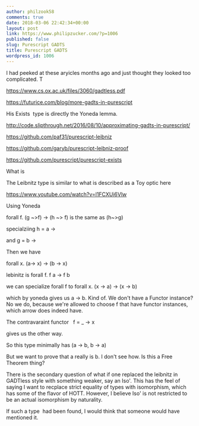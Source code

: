 ```yaml
---
author: philzook58
comments: true
date: 2018-03-06 22:42:34+00:00
layout: post
link: https://www.philipzucker.com/?p=1006
published: false
slug: Purescript GADTS
title: Purescript GADTS
wordpress_id: 1006
---
```


I had peeked at these aryicles months ago and just thought they looked too complicated. T

https://www.cs.ox.ac.uk/files/3060/gadtless.pdf

https://futurice.com/blog/more-gadts-in-purescript

His Exists  type is directly the Yoneda lemma.

http://code.slipthrough.net/2016/08/10/approximating-gadts-in-purescript/

https://github.com/paf31/purescript-leibniz

https://github.com/garyb/purescript-leibniz-proof

https://github.com/purescript/purescript-exists

What is

The Leibnitz type is similar to what is described as a Toy optic here

https://www.youtube.com/watch?v=l1FCXUi6Vlw

Using Yoneda

forall f. (g ~>f) -> (h ~> f) is the same as (h~>g)

specialziing h = a ->

and g = b ->

Then we have

forall x. (a-> x) -> (b -> x)



lebinitz is forall f. f a -> f b

we can specialize forall f to forall x. (x -> a) -> (x -> b)

which by yoneda gives us a -> b. Kind of. We don't have a Functor instance? No we do, because we're allowed to choose f that have functor instances, which arrow does indeed have.

The contravaraint functor   f = _ -> x

gives us the other way.

So this type minimally has (a -> b, b -> a)

But we want to prove that a really is b. I don't see how. Is this a Free Theorem thing?



There is the secondary question of what if one replaced the leibnitz in GADTless style with something weaker, say an Iso'. This has the feel of saying I want to recplace strict equality of types with isomorphism, which has some of the flavor of HOTT. However, I believe Iso' is not restricted to be an actual isomorphism by naturality.

If such a type  had been found, I would think that someone would have mentioned it.
